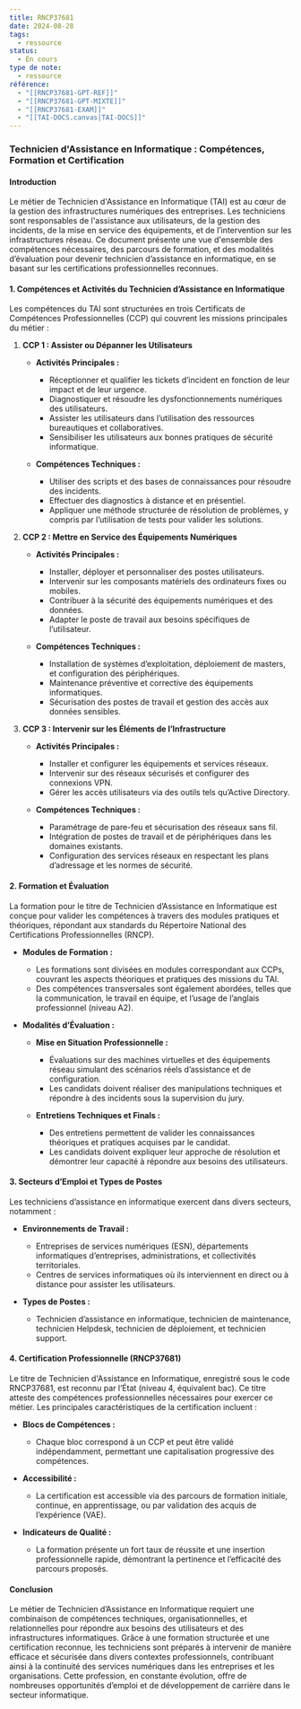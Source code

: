 ```yaml
---
title: RNCP37681
date: 2024-08-28
tags:
  - ressource
status:
  - En cours
type de note:
  - ressource
référence:
  - "[[RNCP37681-GPT-REF]]"
  - "[[RNCP37681-GPT-MIXTE]]"
  - "[[RNCP37681-EXAM]]"
  - "[[TAI-DOCS.canvas|TAI-DOCS]]"
---
```


### **Technicien d'Assistance en Informatique : Compétences, Formation et Certification**

#### **Introduction**

Le métier de Technicien d'Assistance en Informatique (TAI) est au cœur de la gestion des infrastructures numériques des entreprises. Les techniciens sont responsables de l'assistance aux utilisateurs, de la gestion des incidents, de la mise en service des équipements, et de l’intervention sur les infrastructures réseau. Ce document présente une vue d'ensemble des compétences nécessaires, des parcours de formation, et des modalités d’évaluation pour devenir technicien d’assistance en informatique, en se basant sur les certifications professionnelles reconnues.

#### **1. Compétences et Activités du Technicien d’Assistance en Informatique**

Les compétences du TAI sont structurées en trois Certificats de Compétences Professionnelles (CCP) qui couvrent les missions principales du métier :

1. **CCP 1 : Assister ou Dépanner les Utilisateurs**
   - **Activités Principales :**
     - Réceptionner et qualifier les tickets d’incident en fonction de leur impact et de leur urgence.
     - Diagnostiquer et résoudre les dysfonctionnements numériques des utilisateurs.
     - Assister les utilisateurs dans l’utilisation des ressources bureautiques et collaboratives.
     - Sensibiliser les utilisateurs aux bonnes pratiques de sécurité informatique.

   - **Compétences Techniques :**
     - Utiliser des scripts et des bases de connaissances pour résoudre des incidents.
     - Effectuer des diagnostics à distance et en présentiel.
     - Appliquer une méthode structurée de résolution de problèmes, y compris par l’utilisation de tests pour valider les solutions.

2. **CCP 2 : Mettre en Service des Équipements Numériques**
   - **Activités Principales :**
     - Installer, déployer et personnaliser des postes utilisateurs.
     - Intervenir sur les composants matériels des ordinateurs fixes ou mobiles.
     - Contribuer à la sécurité des équipements numériques et des données.
     - Adapter le poste de travail aux besoins spécifiques de l’utilisateur.

   - **Compétences Techniques :**
     - Installation de systèmes d’exploitation, déploiement de masters, et configuration des périphériques.
     - Maintenance préventive et corrective des équipements informatiques.
     - Sécurisation des postes de travail et gestion des accès aux données sensibles.

3. **CCP 3 : Intervenir sur les Éléments de l’Infrastructure**
   - **Activités Principales :**
     - Installer et configurer les équipements et services réseaux.
     - Intervenir sur des réseaux sécurisés et configurer des connexions VPN.
     - Gérer les accès utilisateurs via des outils tels qu’Active Directory.

   - **Compétences Techniques :**
     - Paramétrage de pare-feu et sécurisation des réseaux sans fil.
     - Intégration de postes de travail et de périphériques dans les domaines existants.
     - Configuration des services réseaux en respectant les plans d’adressage et les normes de sécurité.

#### **2. Formation et Évaluation**

La formation pour le titre de Technicien d’Assistance en Informatique est conçue pour valider les compétences à travers des modules pratiques et théoriques, répondant aux standards du Répertoire National des Certifications Professionnelles (RNCP).

- **Modules de Formation :**
  - Les formations sont divisées en modules correspondant aux CCPs, couvrant les aspects théoriques et pratiques des missions du TAI.
  - Des compétences transversales sont également abordées, telles que la communication, le travail en équipe, et l’usage de l’anglais professionnel (niveau A2).

- **Modalités d’Évaluation :**
  - **Mise en Situation Professionnelle :**
    - Évaluations sur des machines virtuelles et des équipements réseau simulant des scénarios réels d’assistance et de configuration.
    - Les candidats doivent réaliser des manipulations techniques et répondre à des incidents sous la supervision du jury.

  - **Entretiens Techniques et Finals :**
    - Des entretiens permettent de valider les connaissances théoriques et pratiques acquises par le candidat.
    - Les candidats doivent expliquer leur approche de résolution et démontrer leur capacité à répondre aux besoins des utilisateurs.

#### **3. Secteurs d’Emploi et Types de Postes**

Les techniciens d’assistance en informatique exercent dans divers secteurs, notamment :

- **Environnements de Travail :**
  - Entreprises de services numériques (ESN), départements informatiques d’entreprises, administrations, et collectivités territoriales.
  - Centres de services informatiques où ils interviennent en direct ou à distance pour assister les utilisateurs.

- **Types de Postes :**
  - Technicien d’assistance en informatique, technicien de maintenance, technicien Helpdesk, technicien de déploiement, et technicien support.

#### **4. Certification Professionnelle (RNCP37681)**

Le titre de Technicien d'Assistance en Informatique, enregistré sous le code RNCP37681, est reconnu par l’État (niveau 4, équivalent bac). Ce titre atteste des compétences professionnelles nécessaires pour exercer ce métier. Les principales caractéristiques de la certification incluent :

- **Blocs de Compétences :**
  - Chaque bloc correspond à un CCP et peut être validé indépendamment, permettant une capitalisation progressive des compétences.

- **Accessibilité :**
  - La certification est accessible via des parcours de formation initiale, continue, en apprentissage, ou par validation des acquis de l’expérience (VAE).

- **Indicateurs de Qualité :**
  - La formation présente un fort taux de réussite et une insertion professionnelle rapide, démontrant la pertinence et l’efficacité des parcours proposés.

#### **Conclusion**

Le métier de Technicien d’Assistance en Informatique requiert une combinaison de compétences techniques, organisationnelles, et relationnelles pour répondre aux besoins des utilisateurs et des infrastructures informatiques. Grâce à une formation structurée et une certification reconnue, les techniciens sont préparés à intervenir de manière efficace et sécurisée dans divers contextes professionnels, contribuant ainsi à la continuité des services numériques dans les entreprises et les organisations. Cette profession, en constante évolution, offre de nombreuses opportunités d’emploi et de développement de carrière dans le secteur informatique.